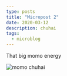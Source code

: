 ```yaml
---
type: posts
title: "Micropost 2"
date: 2020-03-12
description: chuhai
tags:
  - microblog
---
```


That big momo energy

![momo chuhai](https://www.brookshelley.com/photos/momo.jpg)